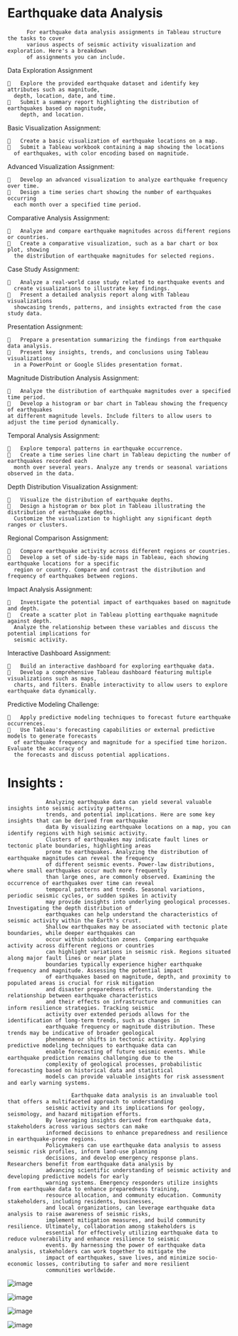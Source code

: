 # Earthquake data Analysis
                      
          For earthquake data analysis assignments in Tableau structure the tasks to cover 
          various aspects of seismic activity visualization and exploration. Here's a breakdown 
          of assignments you can include.

Data Exploration Assignment 

    	Explore the provided earthquake dataset and identify key attributes such as magnitude, 
      depth, location, date, and time.
    	Submit a summary report highlighting the distribution of earthquakes based on magnitude, 
        depth, and location.

Basic Visualization Assignment:

    	Create a basic visualization of earthquake locations on a map.
    	Submit a Tableau workbook containing a map showing the locations 
      of earthquakes, with color encoding based on magnitude.

Advanced Visualization Assignment:

    	Develop an advanced visualization to analyze earthquake frequency over time.
    	Design a time series chart showing the number of earthquakes occurring 
      each month over a specified time period.

Comparative Analysis Assignment:

    	Analyze and compare earthquake magnitudes across different regions or countries.
    	Create a comparative visualization, such as a bar chart or box plot, showing 
      the distribution of earthquake magnitudes for selected regions.

Case Study Assignment:

    	Analyze a real-world case study related to earthquake events and 
      create visualizations to illustrate key findings.
    	Present a detailed analysis report along with Tableau visualizations 
      showcasing trends, patterns, and insights extracted from the case study data.

Presentation Assignment:

    	Prepare a presentation summarizing the findings from earthquake data analysis.
    	Present key insights, trends, and conclusions using Tableau visualizations
      in a PowerPoint or Google Slides presentation format.

Magnitude Distribution Analysis Assignment:

    	Analyze the distribution of earthquake magnitudes over a specified time period.
    	Develop a histogram or bar chart in Tableau showing the frequency of earthquakes 
    at different magnitude levels. Include filters to allow users to adjust the time period dynamically.

Temporal Analysis Assignment:

    	Explore temporal patterns in earthquake occurrence.
    	Create a time series line chart in Tableau depicting the number of earthquakes recorded each
      month over several years. Analyze any trends or seasonal variations observed in the data.

Depth Distribution Visualization Assignment:

    	Visualize the distribution of earthquake depths.
    	Design a histogram or box plot in Tableau illustrating the distribution of earthquake depths. 
      Customize the visualization to highlight any significant depth ranges or clusters.

Regional Comparison Assignment:

    	Compare earthquake activity across different regions or countries.
    	Develop a set of side-by-side maps in Tableau, each showing earthquake locations for a specific 
      region or country. Compare and contrast the distribution and frequency of earthquakes between regions.

Impact Analysis Assignment:

    	Investigate the potential impact of earthquakes based on magnitude and depth.
    	Create a scatter plot in Tableau plotting earthquake magnitude against depth. 
      Analyze the relationship between these variables and discuss the potential implications for 
      seismic activity.

Interactive Dashboard Assignment:

    	Build an interactive dashboard for exploring earthquake data.
    	Develop a comprehensive Tableau dashboard featuring multiple visualizations such as maps, 
      charts, and filters. Enable interactivity to allow users to explore earthquake data dynamically.

Predictive Modeling Challenge:

    	Apply predictive modeling techniques to forecast future earthquake occurrences.
    	Use Tableau's forecasting capabilities or external predictive models to generate forecasts 
      of earthquake frequency and magnitude for a specified time horizon. Evaluate the accuracy of 
      the forecasts and discuss potential applications.

# Insights :

                Analyzing earthquake data can yield several valuable insights into seismic activity patterns, 
                trends, and potential implications. Here are some key insights that can be derived from earthquake 
                data By visualizing earthquake locations on a map, you can identify regions with high seismic activity. 
                Clusters of earthquakes may indicate fault lines or tectonic plate boundaries, highlighting areas 
                prone to earthquakes. Analyzing the distribution of earthquake magnitudes can reveal the frequency 
                of different seismic events. Power-law distributions, where small earthquakes occur much more frequently 
                than large ones, are commonly observed. Examining the occurrence of earthquakes over time can reveal 
                temporal patterns and trends. Seasonal variations, periodic seismic cycles, or sudden spikes in activity
                may provide insights into underlying geological processes. Investigating the depth distribution of 
                earthquakes can help understand the characteristics of seismic activity within the Earth's crust. 
                Shallow earthquakes may be associated with tectonic plate boundaries, while deeper earthquakes can 
                occur within subduction zones. Comparing earthquake activity across different regions or countries 
                can highlight variations in seismic risk. Regions situated along major fault lines or near plate 
                boundaries typically experience higher earthquake frequency and magnitude. Assessing the potential impact 
                of earthquakes based on magnitude, depth, and proximity to populated areas is crucial for risk mitigation 
                and disaster preparedness efforts. Understanding the relationship between earthquake characteristics 
                and their effects on infrastructure and communities can inform resilience strategies. Tracking seismic 
                activity over extended periods allows for the identification of long-term trends, such as changes in 
                earthquake frequency or magnitude distribution. These trends may be indicative of broader geological 
                phenomena or shifts in tectonic activity. Applying predictive modeling techniques to earthquake data can 
                enable forecasting of future seismic events. While earthquake prediction remains challenging due to the 
                complexity of geological processes, probabilistic forecasting based on historical data and statistical 
                models can provide valuable insights for risk assessment and early warning systems.

	                    Earthquake data analysis is an invaluable tool that offers a multifaceted approach to understanding 
                seismic activity and its implications for geology, seismology, and hazard mitigation efforts. 
                By leveraging insights derived from earthquake data, stakeholders across various sectors can make 
                informed decisions to enhance preparedness and resilience in earthquake-prone regions.
                Policymakers can use earthquake data analysis to assess seismic risk profiles, inform land-use planning 
                decisions, and develop emergency response plans. Researchers benefit from earthquake data analysis by 
                advancing scientific understanding of seismic activity and developing predictive models for early 
                warning systems. Emergency responders utilize insights from earthquake data to enhance preparedness training, 
                resource allocation, and community education. Community stakeholders, including residents, businesses, 
                and local organizations, can leverage earthquake data analysis to raise awareness of seismic risks, 
                implement mitigation measures, and build community resilience. Ultimately, collaboration among stakeholders is 
                essential for effectively utilizing earthquake data to reduce vulnerability and enhance resilience to seismic 
                events. By harnessing the power of earthquake data analysis, stakeholders can work together to mitigate the 
                impact of earthquakes, save lives, and minimize socio-economic losses, contributing to safer and more resilient 
                communities worldwide.

![image](https://github.com/dineshnipane99/Earthquakes-DASHBOARD-TABLEAU/assets/166678673/a5c97ff1-ee7a-4811-bdb7-4d586a9a491a) 

![image](https://github.com/dineshnipane99/Earthquakes-DASHBOARD-TABLEAU/assets/166678673/5554555a-9a91-42f7-913a-c413a3393591)

![image](https://github.com/dineshnipane99/Earthquakes-DASHBOARD-TABLEAU/assets/166678673/115b6381-1c3f-426f-be5b-104c1a37a397)

![image](https://github.com/dineshnipane99/Earthquakes-DASHBOARD-TABLEAU/assets/166678673/b9730bfa-e4b8-46ea-b643-9622a3aaac34)




